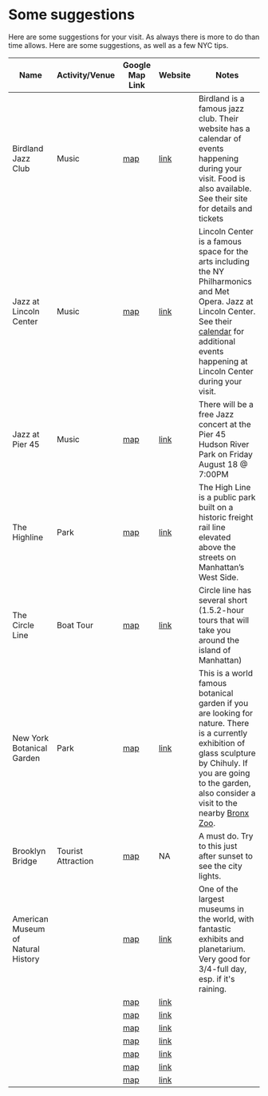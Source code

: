 

# Some suggestions

Here are some suggestions for your visit. As always there is more to do than
time allows. Here are some suggestions, as well as a few NYC tips.

|Name|Activity/Venue|Google Map Link|Website|Notes|
|----|--------------|---------------|-------|-----|
|Birdland Jazz Club|Music|[map](https://www.google.com/maps/place/Birdland/@40.7590482,-73.9918222,17z/data=!3m1!4b1!4m5!3m4!1s0x89c258538544cf75:0xb752bff9619276fa!8m2!3d40.7590482!4d-73.9896335)|[link](http://www.birdlandjazz.com/calendar/)|Birdland is a famous jazz club. Their website has a calendar of events happening during your visit. Food is also available. See their site for details and tickets|
|Jazz at Lincoln Center|Music|[map](https://www.google.com/maps/place/Lincoln+Center+for+the+Performing+Arts/@40.7724641,-73.9856776,17z/data=!3m1!4b1!4m5!3m4!1s0x89c258f55fbea537:0x49d5f074061cac4e!8m2!3d40.7724641!4d-73.9834889)|[link](https://www.google.com/maps/place/Lincoln+Center+for+the+Performing+Arts/@40.7724641,-73.9856776,17z/data=!3m1!4b1!4m5!3m4!1s0x89c258f55fbea537:0x49d5f074061cac4e!8m2!3d40.7724641!4d-73.9834889)|Lincoln Center is a famous space for the arts including the NY Philharmonics and Met Opera. Jazz at Lincoln Center. See their [calendar](http://www.lincolncenter.org/calendar/?dateFrom=2017-08-14T04%3A00%3A00.000Z&dateTo=2017-08-21T03%3A59%3A59.999Z) for additional events happening at Lincoln Center during your visit.|
|Jazz at Pier 45|Music|[map](https://www.google.com/maps/place/Pier+45/@40.7331926,-74.0138831,17z/data=!3m1!4b1!4m5!3m4!1s0x89c259ee9ee4b731:0x615a08e40aee1569!8m2!3d40.7331926!4d-74.0116944)|[link](http://hudsonriverpark.org/)|There will be a free Jazz concert at the Pier 45 Hudson River Park on Friday August 18 @ 7:00PM|
|The Highline|Park|[map](https://www.google.com/maps/place/The+High+Line/@40.711814,-74.0075091,14z/data=!4m5!3m4!1s0x0:0x583f615c850a3c91!8m2!3d40.7479926!4d-74.0047646)|[link](http://www.thehighline.org/)|The High Line is a public park built on a historic freight rail line elevated above the streets on Manhattan’s West Side.|
|The Circle Line|Boat Tour|[map](https://www.google.com/maps/place/Circle+Line+Sightseeing+Cruises,+Pier+83,+West+42nd+Street,+New+York,+NY/@40.7185537,-74.0100802,12z/data=!4m5!3m4!1s0x89c259aab106f235:0xb50544c63c9d09eb!8m2!3d40.762831!4d-74.001658)|[link](https://www.circleline42.com/)|Circle line has several short (1.5.2-hour tours that will take you around the island of Manhattan)|
|New York Botanical Garden|Park|[map](https://www.google.com/maps/place/New+York+Botanical+Garden/@40.8629694,-73.8792075,17z/data=!3m1!4b1!4m5!3m4!1s0x89c2f37cb80715c9:0xd73f5ca83441153f!8m2!3d40.8629694!4d-73.8770188)|[link](https://www.nybg.org/)|This is a world famous botanical garden if you are looking for nature. There is a currently exhibition of glass sculpture by Chihuly. If you are going to the garden, also consider a visit to the nearby [Bronx Zoo](https://bronxzoo.com/).|
|Brooklyn Bridge|Tourist Attraction|[map](https://www.google.com/maps/place/Brooklyn+Bridge/@40.7058093,-74.0003509,16z/data=!3m1!4b1!4m5!3m4!1s0x89c25a2343ce7b2b:0x2526ddba7abd465c!8m2!3d40.7060855!4d-73.9968643)|NA|A must do. Try to this just after sunset to see the city lights.|
|American Museum of Natural History||[map](https://www.google.com/maps/place/American+Museum+of+Natural+History/@40.7813241,-73.9761769,17z/data=!3m1!4b1!4m5!3m4!1s0x89c258f4b00f7a09:0xa27d8172624c5db1!8m2!3d40.7813241!4d-73.9739882)|[link](http://www.amnh.org/)|One of the largest museums in the world, with fantastic exhibits and planetarium. Very good for 3/4-full day, esp. if it's raining.|
|||[map]()|[link]()||
|||[map]()|[link]()||
|||[map]()|[link]()||
|||[map]()|[link]()||
|||[map]()|[link]()||
|||[map]()|[link]()||
|||[map]()|[link]()||
